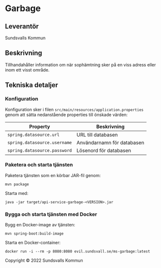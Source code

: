 # Garbage
## Leverantör
Sundsvalls Kommun

## Beskrivning
Tillhandahåller information om när sophämtning sker på en viss adress eller inom ett visst område. 

## Tekniska detaljer

### Konfiguration

Konfiguration sker i filen `src/main/resources/application.properties` genom att sätta nedanstående properties till önskade värden:

|Property|Beskrivning|
|---|---|
|`spring.datasource.url`| URL till databasen
|`spring.datasource.username`| Användarnamn för databasen
|`spring.datasource.password`| Lösenord för databasen

### Paketera och starta tjänsten

Paketera tjänsten som en körbar JAR-fil genom:

```
mvn package
```

Starta med:

```
java -jar target/api-service-garbage-<VERSION>.jar
```

### Bygga och starta tjänsten med Docker

Bygg en Docker-image av tjänsten:

```
mvn spring-boot:build-image
```

Starta en Docker-container:

```
docker run -i --rm -p 8080:8080 evil.sundsvall.se/ms-garbage:latest
```


Copyright &copy; 2022 Sundsvalls Kommun
